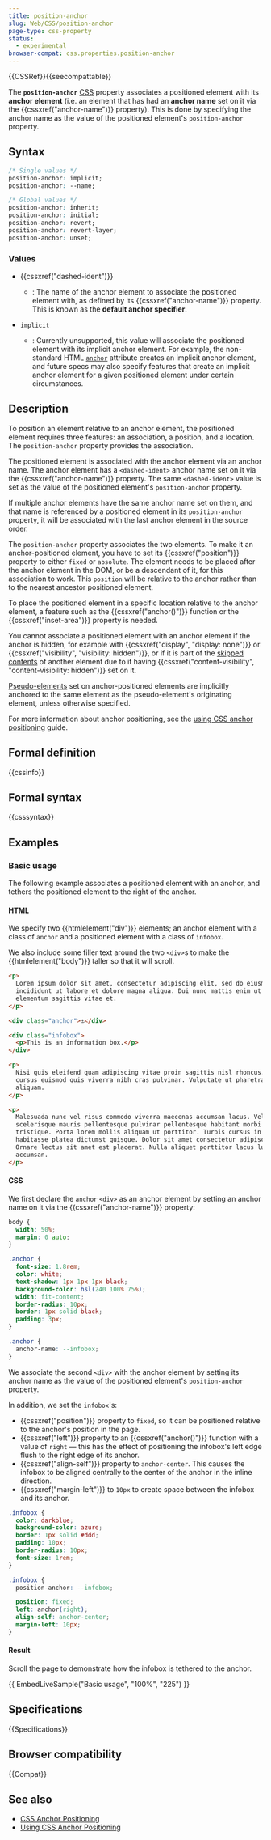 ```yaml
---
title: position-anchor
slug: Web/CSS/position-anchor
page-type: css-property
status:
  - experimental
browser-compat: css.properties.position-anchor
---
```


{{CSSRef}}{{seecompattable}}

The **`position-anchor`** [CSS](/en-US/docs/Web/CSS) property associates a positioned element with its **anchor element** (i.e. an element that has had an **anchor name** set on it via the {{cssxref("anchor-name")}} property). This is done by specifying the anchor name as the value of the positioned element's `position-anchor` property.

## Syntax

```css
/* Single values */
position-anchor: implicit;
position-anchor: --name;

/* Global values */
position-anchor: inherit;
position-anchor: initial;
position-anchor: revert;
position-anchor: revert-layer;
position-anchor: unset;
```

### Values

- {{cssxref("dashed-ident")}}

  - : The name of the anchor element to associate the positioned element with, as defined by its {{cssxref("anchor-name")}} property. This is known as the **default anchor specifier**.

- `implicit`
  - : Currently unsupported, this value will associate the positioned element with its implicit anchor element. For example, the non-standard HTML [`anchor`](/en-US/docs/Web/HTML/Global_attributes/anchor) attribute creates an implicit anchor element, and future specs may also specify features that create an implicit anchor element for a given positioned element under certain circumstances.

## Description

To position an element relative to an anchor element, the positioned element requires three features: an association, a position, and a location. The `position-anchor` property provides the association.

The positioned element is associated with the anchor element via an anchor name. The anchor element has a `<dashed-ident>` anchor name set on it via the {{cssxref("anchor-name")}} property. The same `<dashed-ident>` value is set as the value of the positioned element's `position-anchor` property.

If multiple anchor elements have the same anchor name set on them, and that name is referenced by a positioned element in its `position-anchor` property, it will be associated with the last anchor element in the source order.

The `position-anchor` property associates the two elements. To make it an anchor-positioned element, you have to set its {{cssxref("position")}} property to either `fixed` or `absolute`. The element needs to be placed after the anchor element in the DOM, or be a descendant of it, for this association to work. This `position` will be relative to the anchor rather than to the nearest ancestor positioned element.

To place the positioned element in a specific location relative to the anchor element, a feature such as the {{cssxref("anchor()")}} function or the {{cssxref("inset-area")}} property is needed.

You cannot associate a positioned element with an anchor element if the anchor is hidden, for example with {{cssxref("display", "display: none")}} or {{cssxref("visibility", "visibility: hidden")}}, or if it is part of the [skipped contents](/en-US/docs/Web/CSS/CSS_containment/Using_CSS_containment#skips_its_contents) of another element due to it having {{cssxref("content-visibility", "content-visibility: hidden")}} set on it.

[Pseudo-elements](/en-US/docs/Web/CSS/Pseudo-elements) set on anchor-positioned elements are implicitly anchored to the same element as the pseudo-element's originating element, unless otherwise specified.

For more information about anchor positioning, see the [using CSS anchor positioning](/en-US/docs/Web/CSS/CSS_anchor_positioning/Using) guide.

## Formal definition

{{cssinfo}}

## Formal syntax

{{csssyntax}}

## Examples

### Basic usage

The following example associates a positioned element with an anchor, and tethers the positioned element to the right of the anchor.

#### HTML

We specify two {{htmlelement("div")}} elements; an anchor element with a class of `anchor` and a positioned element with a class of `infobox`.

We also include some filler text around the two `<div>`s to make the {{htmlelement("body")}} taller so that it will scroll.

```html
<p>
  Lorem ipsum dolor sit amet, consectetur adipiscing elit, sed do eiusmod tempor
  incididunt ut labore et dolore magna aliqua. Dui nunc mattis enim ut tellus
  elementum sagittis vitae et.
</p>

<div class="anchor">⚓︎</div>

<div class="infobox">
  <p>This is an information box.</p>
</div>

<p>
  Nisi quis eleifend quam adipiscing vitae proin sagittis nisl rhoncus. In arcu
  cursus euismod quis viverra nibh cras pulvinar. Vulputate ut pharetra sit amet
  aliquam.
</p>

<p>
  Malesuada nunc vel risus commodo viverra maecenas accumsan lacus. Vel elit
  scelerisque mauris pellentesque pulvinar pellentesque habitant morbi
  tristique. Porta lorem mollis aliquam ut porttitor. Turpis cursus in hac
  habitasse platea dictumst quisque. Dolor sit amet consectetur adipiscing elit.
  Ornare lectus sit amet est placerat. Nulla aliquet porttitor lacus luctus
  accumsan.
</p>
```

#### CSS

We first declare the `anchor` `<div>` as an anchor element by setting an anchor name on it via the {{cssxref("anchor-name")}} property:

```css hidden
body {
  width: 50%;
  margin: 0 auto;
}

.anchor {
  font-size: 1.8rem;
  color: white;
  text-shadow: 1px 1px 1px black;
  background-color: hsl(240 100% 75%);
  width: fit-content;
  border-radius: 10px;
  border: 1px solid black;
  padding: 3px;
}
```

```css
.anchor {
  anchor-name: --infobox;
}
```

We associate the second `<div>` with the anchor element by setting its anchor name as the value of the positioned element's `position-anchor` property.

In addition, we set the `infobox`'s:

- {{cssxref("position")}} property to `fixed`, so it can be positioned relative to the anchor's position in the page.
- {{cssxref("left")}} property to an {{cssxref("anchor()")}} function with a value of `right` — this has the effect of positioning the infobox's left edge flush to the right edge of its anchor.
- {{cssxref("align-self")}} property to `anchor-center`. This causes the infobox to be aligned centrally to the center of the anchor in the inline direction.
- {{cssxref("margin-left")}} to `10px` to create space between the infobox and its anchor.

```css hidden
.infobox {
  color: darkblue;
  background-color: azure;
  border: 1px solid #ddd;
  padding: 10px;
  border-radius: 10px;
  font-size: 1rem;
}
```

```css
.infobox {
  position-anchor: --infobox;

  position: fixed;
  left: anchor(right);
  align-self: anchor-center;
  margin-left: 10px;
}
```

#### Result

Scroll the page to demonstrate how the infobox is tethered to the anchor.

{{ EmbedLiveSample("Basic usage", "100%", "225") }}

## Specifications

{{Specifications}}

## Browser compatibility

{{Compat}}

## See also

- [CSS Anchor Positioning](/en-US/docs/Web/CSS/CSS_anchor_positioning)
- [Using CSS Anchor Positioning](/en-US/docs/Web/CSS/CSS_anchor_positioning/Using)
